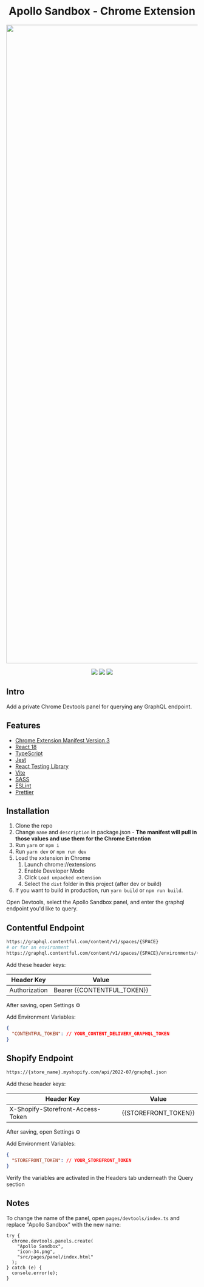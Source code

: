 <div align="center">
<h1>Apollo Sandbox - Chrome Extension</h1>

<img width="1679" alt="CleanShot 2022-08-04 at 09 04 40@2x" src="https://user-images.githubusercontent.com/94491191/182894912-d68400a7-b137-4791-ac4e-34bb27175878.png">

![](https://img.shields.io/badge/React-61DAFB?style=flat-square&logo=react&logoColor=black)
![](https://img.shields.io/badge/Typescript-3178C6?style=flat-square&logo=typescript&logoColor=white)
![](https://badges.aleen42.com/src/vitejs.svg)

</div>

## Intro

Add a private Chrome Devtools panel for querying any GraphQL endpoint.

## Features

- [Chrome Extension Manifest Version 3](https://developer.chrome.com/docs/extensions/mv3/intro/)
- [React 18](https://reactjs.org/)
- [TypeScript](https://www.typescriptlang.org/)
- [Jest](https://jestjs.io/)
- [React Testing Library](https://testing-library.com/docs/react-testing-library/intro/)
- [Vite](https://vitejs.dev/)
- [SASS](https://sass-lang.com/)
- [ESLint](https://eslint.org/)
- [Prettier](https://prettier.io/)

## Installation

1. Clone the repo
2. Change `name` and `description` in package.json - **The manifest will pull in those values and use them for the Chrome Extention**
3. Run `yarn` or `npm i`
4. Run `yarn dev` or `npm run dev`
5. Load the xxtension in Chrome
   1. Launch chrome://extensions
   2. Enable Developer Mode
   3. Click `Load unpacked extension`
   4. Select the `dist` folder in this project (after dev or build)
6. If you want to build in production, run `yarn build` or `npm run build`.

Open Devtools, select the Apollo Sandbox panel, and enter the graphql endpoint you'd like to query.

## Contentful Endpoint

```bash
https://graphql.contentful.com/content/v1/spaces/{SPACE}
# or for an environment
https://graphql.contentful.com/content/v1/spaces/{SPACE}/environments/{ENVIRONMENT}
```

Add these header keys:

| Header Key    | Value                       |
| ------------- | --------------------------- |
| Authorization | Bearer {{CONTENTFUL_TOKEN}} |

After saving, open Settings ⚙️

Add Environment Variables:

```JSON
{
  "CONTENTFUL_TOKEN": // YOUR_CONTENT_DELIVERY_GRAPHQL_TOKEN
}
```

## Shopify Endpoint

```bash
https://{store_name}.myshopify.com/api/2022-07/graphql.json
```

Add these header keys:

| Header Key                        | Value                |
| --------------------------------- | -------------------- |
| X-Shopify-Storefront-Access-Token | {{STOREFRONT_TOKEN}} |

After saving, open Settings ⚙️

Add Environment Variables:

```JSON
{
  "STOREFRONT_TOKEN": // YOUR_STOREFRONT_TOKEN
}
```

Verify the variables are activated in the Headers tab underneath the Query section

## Notes

To change the name of the panel, open `pages/devtools/index.ts` and replace "Apollo Sandbox" with the new name:

```JS
try {
  chrome.devtools.panels.create(
    "Apollo Sandbox",
    "icon-34.png",
    "src/pages/panel/index.html"
  );
} catch (e) {
  console.error(e);
}
```

